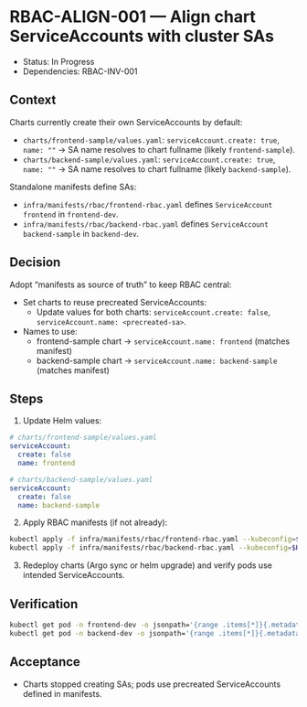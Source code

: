 # RBAC-ALIGN-001 — Align chart ServiceAccounts with cluster SAs

- Status: In Progress
- Dependencies: RBAC-INV-001

## Context

Charts currently create their own ServiceAccounts by default:

- `charts/frontend-sample/values.yaml`: `serviceAccount.create: true`, `name: ""` → SA name resolves to chart fullname (likely `frontend-sample`).
- `charts/backend-sample/values.yaml`: `serviceAccount.create: true`, `name: ""` → SA name resolves to chart fullname (likely `backend-sample`).

Standalone manifests define SAs:

- `infra/manifests/rbac/frontend-rbac.yaml` defines `ServiceAccount frontend` in `frontend-dev`.
- `infra/manifests/rbac/backend-rbac.yaml` defines `ServiceAccount backend-sample` in `backend-dev`.

## Decision

Adopt “manifests as source of truth” to keep RBAC central:

- Set charts to reuse precreated ServiceAccounts:
  - Update values for both charts: `serviceAccount.create: false`, `serviceAccount.name: <precreated-sa>`.
- Names to use:
  - frontend-sample chart → `serviceAccount.name: frontend` (matches manifest)
  - backend-sample chart → `serviceAccount.name: backend-sample` (matches manifest)

## Steps

1. Update Helm values:

```yaml
# charts/frontend-sample/values.yaml
serviceAccount:
  create: false
  name: frontend

# charts/backend-sample/values.yaml
serviceAccount:
  create: false
  name: backend-sample
```

2. Apply RBAC manifests (if not already):

```bash
kubectl apply -f infra/manifests/rbac/frontend-rbac.yaml --kubeconfig=$HOME/.kube/config
kubectl apply -f infra/manifests/rbac/backend-rbac.yaml --kubeconfig=$HOME/.kube/config
```

3. Redeploy charts (Argo sync or helm upgrade) and verify pods use intended ServiceAccounts.

## Verification

```bash
kubectl get pod -n frontend-dev -o jsonpath='{range .items[*]}{.metadata.name}{"\t"}{.spec.serviceAccountName}{"\n"}{end}' --kubeconfig=$HOME/.kube/config | cat
kubectl get pod -n backend-dev -o jsonpath='{range .items[*]}{.metadata.name}{"\t"}{.spec.serviceAccountName}{"\n"}{end}' --kubeconfig=$HOME/.kube/config | cat
```

## Acceptance

- Charts stopped creating SAs; pods use precreated ServiceAccounts defined in manifests.
